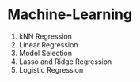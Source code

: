 # Machine-Learning

1. kNN Regression
2. Linear Regression
3. Model Selection
4. Lasso and Ridge Regression
5. Logistic Regression
